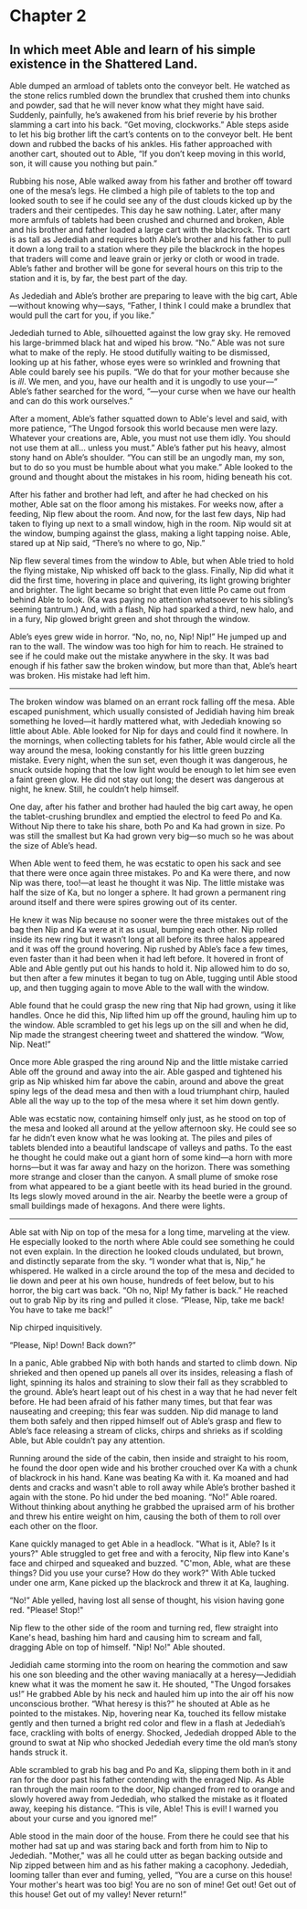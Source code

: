 # Chapter 2

## In which  meet Able and learn of his simple existence in the Shattered Land.

Able dumped an armload of tablets onto the conveyor belt. He watched as the stone relics rumbled down the brundlex that crushed them into chunks and powder, sad that he will never know what they might have said. Suddenly, painfully, he’s awakened from his brief reverie by his brother slamming a cart into his back. “Get moving, clockworks.” Able steps aside to let his big brother lift the cart’s contents on to the conveyor belt. He bent down and rubbed the backs of his ankles. His father approached with another cart, shouted out to Able, “If you don’t keep moving in this world, son, it will cause you nothing but pain.”

Rubbing his nose, Able walked away from his father and brother off toward one of the mesa’s legs. He climbed a high pile of tablets to the top and looked south to see if he could see any of the dust clouds kicked up by the traders and their centipedes. This day he saw nothing. Later, after many more armfuls of tablets had been crushed and churned and broken, Able and his brother and father loaded a large cart with the blackrock. This cart is as tall as Jedediah and requires both Able’s brother and his father to pull it down a long trail to a station where they pile the blackrock in the hopes that traders will come and leave grain or jerky or cloth or wood in trade. Able’s father and brother will be gone for several hours on this trip to the station and it is, by far, the best part of the day.

As Jedediah and Able’s brother are preparing to leave with the big cart, Able—without knowing why—says, “Father, I think I could make a brundlex that would pull the cart for you, if you like.”

Jedediah turned to Able, silhouetted against the low gray sky. He removed his large-brimmed black hat and wiped his brow. “No.” Able was not sure what to make of the reply. He stood dutifully waiting to be dismissed, looking up at his father, whose eyes were so wrinkled and frowning that Able could barely see his pupils. “We do that for your mother because she is *ill*. We men, and you, have our health and it is ungodly to use your—“ Able’s father searched for the word, “—your curse when we have our health and can do this work ourselves.”

After a moment, Able’s father squatted down to Able's level and said, with more patience, “The Ungod forsook this world because men were lazy. Whatever your creations are, Able, you must not use them idly. You should not use them at all... unless you must.” Able’s father put his heavy, almost stony hand on Able’s shoulder. “You can still be an ungodly man, my son, but to do so you must be humble about what you make.” Able looked to the ground and thought about the mistakes in his room, hiding beneath his cot.

After his father and brother had left, and after he had checked on his mother, Able sat on the floor among his mistakes. For weeks now, after a feeding, Nip flew about the room. And now, for the last few days, Nip had taken to flying up next to a small window, high in the room. Nip would sit at the window, bumping against the glass, making a light tapping noise. Able, stared up at Nip said, “There’s no where to go, Nip.”

Nip flew several times from the window to Able, but when Able tried to hold the flying mistake, Nip whisked off back to the glass. Finally, Nip did what it did the first time, hovering in place and quivering, its light growing brighter and brighter. The light became so bright that even little Po came out from behind Able to look. (Ka was paying no attention whatsoever to his sibling’s seeming tantrum.) And, with a flash, Nip had sparked a third, new halo, and in a fury, Nip glowed bright green and shot through the window.

Able’s eyes grew wide in horror. “No, no, no, Nip! Nip!” He jumped up and ran to the wall. The window was too high for him to reach. He strained to see if he could make out the mistake anywhere in the sky. It was bad enough if his father saw the broken window, but more than that, Able’s heart was broken. His mistake had left him.

* * *

The broken window was blamed on an errant rock falling off the mesa. Able escaped punishment, which usually consisted of Jedidiah having him break something he loved—it hardly mattered what, with Jedediah knowing so little about Able. Able looked for Nip for days and could find it nowhere. In the mornings, when collecting tablets for his father, Able would circle all the way around the mesa, looking constantly for his little green buzzing mistake. Every night, when the sun set, even though it was dangerous, he snuck outside hoping that the low light would be enough to let him see even a faint green glow. He did not stay out long; the desert was dangerous at night, he knew. Still, he couldn’t help himself.

One day, after his father and brother had hauled the big cart away, he open the tablet-crushing brundlex and emptied the electrol to feed Po and Ka. Without Nip there to take his share, both Po and Ka had grown in size. Po was still the smallest but Ka had grown very big—so much so he was about the size of Able’s head.

When Able went to feed them, he was ecstatic to open his sack and see that there were once again three mistakes. Po and Ka were there, and now Nip was there, too!—at least he thought it was Nip. The little mistake was half the size of Ka, but no longer a sphere. It had grown a permanent ring around itself and there were spires growing out of its center.

He knew it was Nip because no sooner were the three mistakes out of the bag then Nip and Ka were at it as usual, bumping each other. Nip rolled inside its new ring but it wasn’t long at all before its three halos appeared and it was off the ground hovering. Nip rushed by Able’s face a few times, even faster than it had been when it had left before. It hovered in front of Able and Able gently put out his hands to hold it. Nip allowed him to do so, but then after a few minutes it began to tug on Able, tugging until Able stood up, and then tugging again to move Able to the wall with the window.

Able found that he could grasp the new ring that Nip had grown, using it like handles. Once he did this, Nip lifted him up off the ground, hauling him up to the window. Able scrambled to get his legs up on the sill and when he did, Nip made the strangest cheering tweet and shattered the window. “Wow, Nip. Neat!”

Once more Able grasped the ring around Nip and the little mistake carried Able off the ground and away into the air. Able gasped and tightened his grip as Nip whisked him far above the cabin, around and above the great spiny legs of the dead mesa and then with a loud triumphant chirp, hauled Able all the way up to the top of the mesa where it set him down gently.

Able was ecstatic now, containing himself only just, as he stood on top of the mesa and looked all around at the yellow afternoon sky. He could see so far he didn’t even know what he was looking at. The piles and piles of tablets blended into a beautiful landscape of valleys and paths. To the east he thought he could make out a giant horn of some kind—a horn with more horns—but it was far away and hazy on the horizon. There was something more strange and closer than the canyon. A small plume of smoke rose from what appeared to be a giant beetle with its head buried in the ground. Its legs slowly moved around in the air. Nearby the beetle were a group of small buildings made of hexagons. And there were lights.

* * *

Able sat with Nip on top of the mesa for a long time, marveling at the view. He especially looked to the north where Able could see something he could not even explain. In the direction he looked clouds undulated, but brown, and distinctly separate from the sky.  “I wonder what that is, Nip,” he whispered. He walked in a circle around the top of the mesa and decided to lie down and peer at his own house, hundreds of feet below, but to his horror, the big cart was back. “Oh no, Nip! My father is back.” He reached out to grab Nip by its ring and pulled it close. “Please, Nip, take me back! You have to take me back!”

Nip chirped inquisitively.

“Please, Nip! Down! Back down?”

In a panic, Able grabbed Nip with both hands and started to climb down. Nip shrieked and then opened up panels all over its insides, releasing a flash of light, spinning its halos and straining to slow their fall as they scrabbled to the ground. Able’s heart leapt out of his chest in a way that he had never felt before. He had been afraid of his father many times, but that fear was nauseating and creeping; this fear was sudden. Nip did manage to land them both safely and then ripped himself out of Able’s grasp and flew to Able’s face releasing a stream of clicks, chirps and shrieks as if scolding Able, but Able couldn’t pay any attention.

Running around the side of the cabin, then inside and straight to his room, he found the door open wide and his brother crouched over Ka with a chunk of blackrock in his hand. Kane was beating Ka with it. Ka moaned and had dents and cracks and wasn't able to roll away while Able’s brother bashed it again with the stone. Po hid under the bed moaning. “No!” Able roared. Without thinking about anything he grabbed the upraised arm of his brother and threw his entire weight on him, causing the both of them to roll over each other on the floor. 

Kane quickly managed to get Able in a headlock. "What is it, Able? Is it yours?" Able struggled to get free and with a ferocity, Nip flew into Kane's face and chirped and squeaked and buzzed. "C'mon, Able, what are these things? Did you use your curse? How do they work?" With Able tucked under one arm, Kane picked up the blackrock and threw it at Ka, laughing.

“No!” Able yelled, having lost all sense of thought, his vision having gone red. "Please! Stop!"

Nip flew to the other side of the room and turning red, flew straight into Kane's head, bashing him hard and causing him to scream and fall, dragging Able on top of himself. "Nip! No!" Able shouted.

Jedidiah came storming into the room on hearing the commotion and saw his one son bleeding and the other waving maniacally at a heresy—Jedidiah knew what it was the moment he saw it. He shouted, "The Ungod forsakes us!” He grabbed Able by his neck and hauled him up into the air off his now unconscious brother. “What heresy is this?” he shouted at Able as he pointed to the mistakes. Nip, hovering near Ka, touched its fellow mistake gently and then turned a bright red color and flew in a flash at Jedediah’s face, crackling with bolts of energy. Shocked, Jedediah dropped Able to the ground to swat at Nip who shocked Jedediah every time the old man’s stony hands struck it.

Able scrambled to grab his bag and Po and Ka, slipping them both in it and ran for the door past his father contending with the enraged Nip. As Able ran through the main room to the door, Nip changed from red to orange and slowly hovered away from Jedediah, who stalked the mistake as it floated away, keeping his distance. “This is vile, Able! This is evil! I warned you about your curse and you ignored me!”

Able stood in the main door of the house. From there he could see that his mother had sat up and was staring back and forth from him to Nip to Jedediah. "Mother," was all he could utter as began backing outside and Nip zipped between him and as his father making a cacophony. Jedediah, looming taller than ever and fuming, yelled, “You are a curse on this house! Your mother's heart was too big! You are no son of mine! Get out! Get out of this house! Get out of my valley! Never return!”